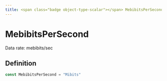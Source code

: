 ```yaml
---
title: <span class="badge object-type-scalar"></span> MebibitsPerSecond
---
```

# <span class="badge object-type-scalar"></span> MebibitsPerSecond

Data rate: mebibits/sec

## Definition

```go
const MebibitsPerSecond = "Mibits"
```
